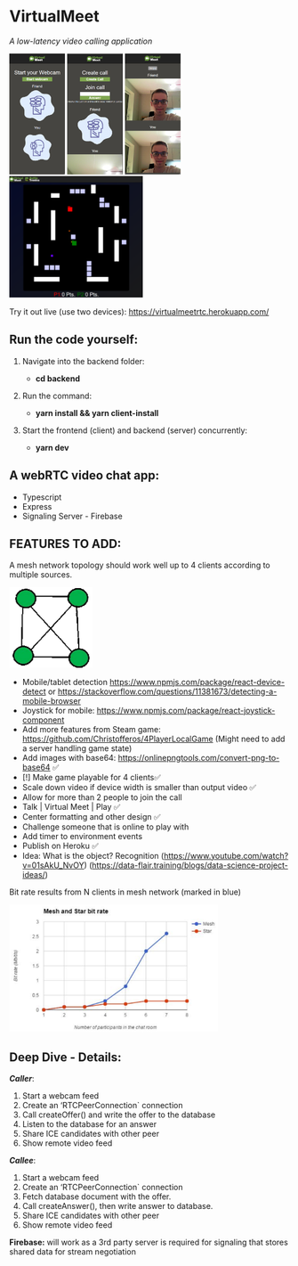 # VirtualMeet

_A low-latency video calling application_

<p float="left">
  <img src="branding/previwImgVirtualMeet1.png" width="100" />
  <img src="branding/previwImgVirtualMeet2.png" width="100" /> 
  <img src="branding/previwImgVirtualMeet3.png" width="100" /> 
  <img src="branding/previwImgBattleTronics4.png" width="240" /> 
</p>

Try it out live (use two devices): https://virtualmeetrtc.herokuapp.com/

## Run the code yourself:

1. Navigate into the backend folder:

   - **cd backend**

2. Run the command:

   - **yarn install && yarn client-install**

3. Start the frontend (client) and backend (server) concurrently:

   - **yarn dev**

## A webRTC video chat app:

- Typescript
- Express
- Signaling Server - Firebase

## FEATURES TO ADD:

A mesh network topology should work well up to 4 clients according to multiple sources.

<img src="branding/meshNetworkTopologyV2.png" width="150" />

- Mobile/tablet detection https://www.npmjs.com/package/react-device-detect or https://stackoverflow.com/questions/11381673/detecting-a-mobile-browser
- Joystick for mobile: https://www.npmjs.com/package/react-joystick-component
- Add more features from Steam game: https://github.com/Christofferos/4PlayerLocalGame (Might need
  to add a server handling game state)
- Add images with base64: https://onlinepngtools.com/convert-png-to-base64 ✅
- [!] Make game playable for 4 clients✅
- Scale down video if device width is smaller than output video ✅
- Allow for more than 2 people to join the call
- Talk | Virtual Meet | Play ✅
- Center formatting and other design ✅
- Challenge someone that is online to play with
- Add timer to environment events
- Publish on Heroku ✅
- Idea: What is the object? Recognition (https://www.youtube.com/watch?v=01sAkU_NvOY)
  (https://data-flair.training/blogs/data-science-project-ideas/)

Bit rate results from N clients in mesh network (marked in blue)

<img src="branding/meshNetworkTopologyResults.png" width="375" />

## Deep Dive - Details:

**_Caller_**:

1. Start a webcam feed
2. Create an ‘RTCPeerConnection` connection
3. Call createOffer() and write the offer to the database
4. Listen to the database for an answer
5. Share ICE candidates with other peer
6. Show remote video feed

**_Callee_**:

1. Start a webcam feed
2. Create an ‘RTCPeerConnection` connection
3. Fetch database document with the offer.
4. Call createAnswer(), then write answer to database.
5. Share ICE candidates with other peer
6. Show remote video feed

**Firebase:** will work as a 3rd party server is required for signaling that stores shared data for
stream negotiation
